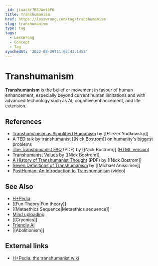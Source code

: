 ```yaml
---
_id: jiuackr7B5JAetbF6
title: Transhumanism
href: https://lesswrong.com/tag/transhumanism
slug: transhumanism
type: tag
tags:
  - LessWrong
  - Concept
  - Tag
synchedAt: '2022-08-29T11:02:43.145Z'
---
```

# Transhumanism

**Transhumanism** is the belief or movement in favour of human enhancement, especially beyond current human limitations and with advanced technology such as AI, cognitive enhancement, and life extension.

## References

- [Transhumanism as Simplified Humanism](http://yudkowsky.net/singularity/simplified) by [[Eliezer Yudkowsky]]
- A [TED talk](http://www.ted.com/talks/nick_bostrom_on_our_biggest_problems.html) by transhumanist [[Nick Bostrom]] on humanity's biggest problems
- [The Transhumanist FAQ](http://www.nickbostrom.com/views/transhumanist.pdf) (PDF) by [[Nick Bostrom]] ([HTML version](http://whatistranshumanism.org/))
- [Transhumanist Values](http://www.nickbostrom.com/ethics/values.html) by [[Nick Bostrom]]
- [A History of Transhumanist Thought](http://www.nickbostrom.com/papers/history.pdf) (PDF) by [[Nick Bostrom]]
- [Seven Definitions of Transhumanism](https://web.archive.org/web/20130115205756/http://www.acceleratingfuture.com/michael/blog/2007/09/seven-definitions-of-transhumanism/) by [[Michael Anissimov]]
- [PostHuman: An Introduction to Transhumanism](https://www.youtube.com/watch?v=bTMS9y8OVuY) (video)

## See Also

- [H+Pedia](https://wiki.lesswrong.com/wiki/H+Pedia)
- [[Fun Theory|Fun theory]]
- [[Metaethics Sequence|Metaethics sequence]]
- [Mind uploading](https://www.lesswrong.com/tag/mind-uploading)
- [[Cryonics]]
- [Friendly AI](https://wiki.lesswrong.com/wiki/Friendly_AI)
- [[Abolitionism]]

## External links

- [H+Pedia, the transhumanist wiki](https://hpluspedia.org/)